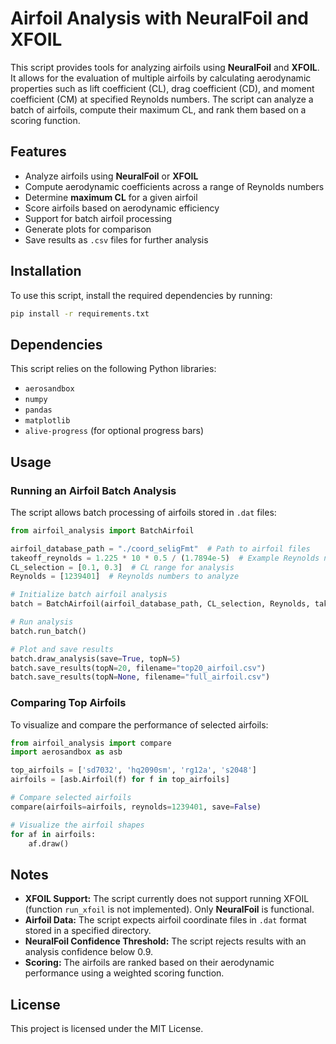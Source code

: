 # Airfoil Analysis with NeuralFoil and XFOIL

This script provides tools for analyzing airfoils using **NeuralFoil** and **XFOIL**. It allows for the evaluation of multiple airfoils by calculating aerodynamic properties such as lift coefficient (CL), drag coefficient (CD), and moment coefficient (CM) at specified Reynolds numbers. The script can analyze a batch of airfoils, compute their maximum CL, and rank them based on a scoring function.

## Features

- Analyze airfoils using **NeuralFoil** or **XFOIL**
- Compute aerodynamic coefficients across a range of Reynolds numbers
- Determine **maximum CL** for a given airfoil
- Score airfoils based on aerodynamic efficiency
- Support for batch airfoil processing
- Generate plots for comparison
- Save results as `.csv` files for further analysis

## Installation

To use this script, install the required dependencies by running:

```sh
pip install -r requirements.txt
```

## Dependencies

This script relies on the following Python libraries:

- `aerosandbox`
- `numpy`
- `pandas`
- `matplotlib`
- `alive-progress` (for optional progress bars)

## Usage

### Running an Airfoil Batch Analysis

The script allows batch processing of airfoils stored in `.dat` files:

```python
from airfoil_analysis import BatchAirfoil

airfoil_database_path = "./coord_seligFmt"  # Path to airfoil files
takeoff_reynolds = 1.225 * 10 * 0.5 / (1.7894e-5)  # Example Reynolds number
CL_selection = [0.1, 0.3]  # CL range for analysis
Reynolds = [1239401]  # Reynolds numbers to analyze

# Initialize batch airfoil analysis
batch = BatchAirfoil(airfoil_database_path, CL_selection, Reynolds, takeoff_reynolds=takeoff_reynolds)

# Run analysis
batch.run_batch()

# Plot and save results
batch.draw_analysis(save=True, topN=5)
batch.save_results(topN=20, filename="top20_airfoil.csv")
batch.save_results(topN=None, filename="full_airfoil.csv")
```

### Comparing Top Airfoils

To visualize and compare the performance of selected airfoils:

```python
from airfoil_analysis import compare
import aerosandbox as asb

top_airfoils = ['sd7032', 'hq2090sm', 'rg12a', 's2048']
airfoils = [asb.Airfoil(f) for f in top_airfoils]

# Compare selected airfoils
compare(airfoils=airfoils, reynolds=1239401, save=False)

# Visualize the airfoil shapes
for af in airfoils:
    af.draw()
```

## Notes

- **XFOIL Support:** The script currently does not support running XFOIL (function `run_xfoil` is not implemented). Only **NeuralFoil** is functional.
- **Airfoil Data:** The script expects airfoil coordinate files in `.dat` format stored in a specified directory.
- **NeuralFoil Confidence Threshold:** The script rejects results with an analysis confidence below 0.9.
- **Scoring:** The airfoils are ranked based on their aerodynamic performance using a weighted scoring function.

## License

This project is licensed under the MIT License.
